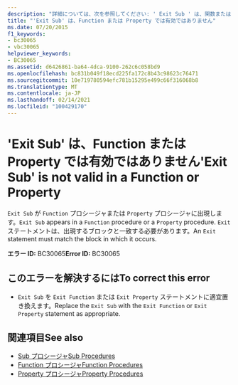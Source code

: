 ```yaml
---
description: "詳細については、次を参照してください: ' Exit Sub ' は、関数またはプロパティでは無効です"
title: "'Exit Sub' は、Function または Property では有効ではありません"
ms.date: 07/20/2015
f1_keywords:
- bc30065
- vbc30065
helpviewer_keywords:
- BC30065
ms.assetid: d6426861-ba64-4dca-9100-262c6c058bd9
ms.openlocfilehash: bc831b049f18ecd225fa172c8b43c98623c76471
ms.sourcegitcommit: 10e719780594efc781b15295e499c66f316068b8
ms.translationtype: MT
ms.contentlocale: ja-JP
ms.lasthandoff: 02/14/2021
ms.locfileid: "100429170"
---
```

# <a name="exit-sub-is-not-valid-in-a-function-or-property"></a><span data-ttu-id="50995-103">'Exit Sub' は、Function または Property では有効ではありません</span><span class="sxs-lookup"><span data-stu-id="50995-103">'Exit Sub' is not valid in a Function or Property</span></span>

<span data-ttu-id="50995-104">`Exit Sub` が `Function` プロシージャまたは `Property` プロシージャに出現します。</span><span class="sxs-lookup"><span data-stu-id="50995-104">`Exit Sub` appears in a `Function` procedure or a `Property` procedure.</span></span> <span data-ttu-id="50995-105">`Exit` ステートメントは、出現するブロックと一致する必要があります。</span><span class="sxs-lookup"><span data-stu-id="50995-105">An `Exit` statement must match the block in which it occurs.</span></span>  
  
 <span data-ttu-id="50995-106">**エラー ID:** BC30065</span><span class="sxs-lookup"><span data-stu-id="50995-106">**Error ID:** BC30065</span></span>  
  
## <a name="to-correct-this-error"></a><span data-ttu-id="50995-107">このエラーを解決するには</span><span class="sxs-lookup"><span data-stu-id="50995-107">To correct this error</span></span>  
  
- <span data-ttu-id="50995-108">`Exit Sub` を `Exit Function` または `Exit Property` ステートメントに適宜置き換えます。</span><span class="sxs-lookup"><span data-stu-id="50995-108">Replace the `Exit Sub` with the `Exit Function` or `Exit Property` statement as appropriate.</span></span>  
  
## <a name="see-also"></a><span data-ttu-id="50995-109">関連項目</span><span class="sxs-lookup"><span data-stu-id="50995-109">See also</span></span>

- [<span data-ttu-id="50995-110">Sub プロシージャ</span><span class="sxs-lookup"><span data-stu-id="50995-110">Sub Procedures</span></span>](../programming-guide/language-features/procedures/sub-procedures.md)
- [<span data-ttu-id="50995-111">Function プロシージャ</span><span class="sxs-lookup"><span data-stu-id="50995-111">Function Procedures</span></span>](../programming-guide/language-features/procedures/function-procedures.md)
- [<span data-ttu-id="50995-112">Property プロシージャ</span><span class="sxs-lookup"><span data-stu-id="50995-112">Property Procedures</span></span>](../programming-guide/language-features/procedures/property-procedures.md)
